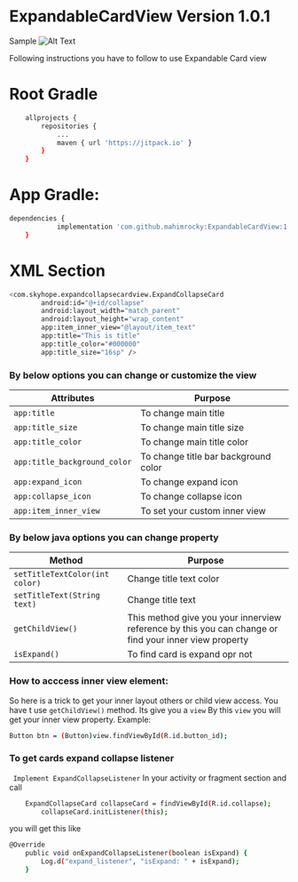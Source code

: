 #  ExpandableCardView Version 1.0.1

Sample
![Alt Text](https://github.com/mahimrocky/ExpandableCardView/blob/master/gif/example.gif)

Following instructions you have to follow to use Expandable Card view

# Root Gradle
```sh
    allprojects {
		repositories {
			...
			maven { url 'https://jitpack.io' }
		}
	}
```

# App Gradle:

```sh
dependencies {
	        implementation 'com.github.mahimrocky:ExpandableCardView:1.0.1'
	}
```

# XML Section

```sh
<com.skyhope.expandcollapsecardview.ExpandCollapseCard
        android:id="@+id/collapse"
        android:layout_width="match_parent"
        android:layout_height="wrap_content"
        app:item_inner_view="@layout/item_text"
        app:title="This is title"
        app:title_color="#000000"
        app:title_size="16sp" />
```

### By below options you can change or customize the view

| Attributes | Purpose |
| ------ | ------ |
| ```app:title```|  To change main title|
| ```app:title_size```|  To change main title size|
| ```app:title_color```|  To change main title color|
| ```app:title_background_color```|  To change title bar background color|
| ```app:expand_icon```|  To change expand icon|
| ```app:collapse_icon```|  To change collapse icon|
| ```app:item_inner_view```|  To set your custom inner view|

### By below java options you can change property
| Method | Purpose |
| ------ | ------ |
|``` setTitleTextColor(int color) ```| Change title text color|
|``` setTitleText(String text) ```| Change title text|
|``` getChildView() ```| This method give you your innerview reference by this you can change or find your inner view property|
|``` isExpand() ```| To find card is expand opr not|

### How to acccess inner view element:

So here is a trick to get your inner layout others or child view access. You have t use ``` getChildView() ``` method. Its give you a ``` view ``` By this ``` view ``` you will get your inner view property. Example: 
```sh
Button btn = (Button)view.findViewById(R.id.button_id);
```

### To get cards expand collapse listener 
``` Implement ExpandCollapseListener``` In your activity or fragment section
and call
```sh 
    ExpandCollapseCard collapseCard = findViewById(R.id.collapse);
        collapseCard.initListener(this);
```
you will get this like
```sh
@Override
    public void onExpandCollapseListener(boolean isExpand) {
        Log.d("expand_listener", "isExpand: " + isExpand);
    }
```